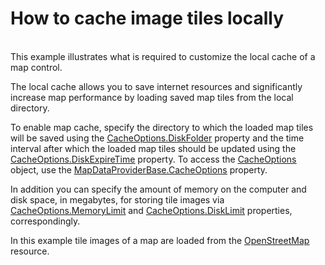 # How to cache image tiles locally


<p><br />
This example illustrates what is required to customize the local cache of a map control. <br />
</p><p>The local cache allows you to save internet resources and significantly increase map performance by loading saved map tiles from the local directory. <br />
</p><p>To enable map cache,  specify the directory to which the loaded  map tiles will be saved using the <a href="http://documentation.devexpress.com/#WindowsForms/DevExpressXtraMapCacheOptions_DiskFoldertopic"><u>CacheOptions.DiskFolder</u></a> property and the time interval after which the loaded map tiles should be updated using the <a href="http://documentation.devexpress.com/#WindowsForms/DevExpressXtraMapCacheOptions_DiskExpireTimetopic"><u>CacheOptions.DiskExpireTime</u></a> property.  To access the <a href="http://documentation.devexpress.com/#WindowsForms/clsDevExpressXtraMapCacheOptionstopic"><u>CacheOptions</u></a> object, use the  <a href="http://documentation.devexpress.com/#WindowsForms/DevExpressXtraMapMapDataProviderBase_CacheOptionstopic"><u>MapDataProviderBase.CacheOptions</u></a> property. </p><p>In addition you can specify the amount of memory on the computer and disk space, in megabytes, for storing tile images via <a href="http://documentation.devexpress.com/#WindowsForms/DevExpressXtraMapCacheOptions_MemoryLimittopic"><u>CacheOptions.MemoryLimit</u></a> and <a href="http://documentation.devexpress.com/#WindowsForms/DevExpressXtraMapCacheOptions_DiskLimittopic"><u>CacheOptions.DiskLimit</u></a> properties, correspondingly.  </p><p>In this example tile images of a map are loaded from the <a href="http://www.openstreetmap.org/"><u>OpenStreetMap</u></a> resource. </p><br />
<br />
<br />
<br />
<br />
<br />
<br />
<br />


<br/>


